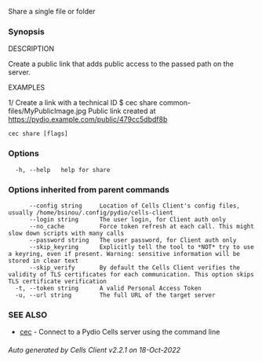 Share a single file or folder

### Synopsis


DESCRIPTION

  Create a public link that adds public access to the passed path on the server.

EXAMPLES

  1/ Create a link with a technical ID
  $ cec share common-files/MyPublicImage.jpg
  Public link created at https://pydio.example.com/public/479cc5dbdf8b



```
cec share [flags]
```

### Options

```
  -h, --help   help for share
```

### Options inherited from parent commands

```
      --config string     Location of Cells Client's config files, usually /home/bsinou/.config/pydio/cells-client
      --login string      The user login, for Client auth only
      --no_cache          Force token refresh at each call. This might slow down scripts with many calls
      --password string   The user password, for Client auth only
      --skip_keyring      Explicitly tell the tool to *NOT* try to use a keyring, even if present. Warning: sensitive information will be stored in clear text
      --skip_verify       By default the Cells Client verifies the validity of TLS certificates for each communication. This option skips TLS certificate verification
  -t, --token string      A valid Personal Access Token
  -u, --url string        The full URL of the target server
```

### SEE ALSO

* [cec](cec)	 - Connect to a Pydio Cells server using the command line

###### Auto generated by Cells Client v2.2.1 on 18-Oct-2022
